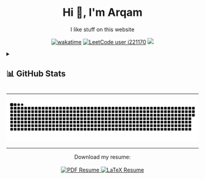 <div align="center">

# Hi 👋, I'm Arqam

I like stuff on this website

<!-- ![Profile Banner](https://github.com/Arqamz/Arqamz/blob/main/welcomeMessage.gif) -->
</div>

<div align="center">
  
  [![wakatime](https://wakatime.com/badge/user/4565cfdc-ff10-408f-b219-296d1178ba36.svg)](https://wakatime.com/@4565cfdc-ff10-408f-b219-296d1178ba36?v=1)
  [![LeetCode user i221170](https://img.shields.io/badge/dynamic/json?style=flat&labelColor=black&color=%23ffa116&label=Solved&query=solvedOverTotal&url=https%3A%2F%2Fleetcode-badge.vercel.app%2Fapi%2Fusers%2Fi221170&logo=leetcode&logoColor=yellow)](https://leetcode.com/i221170/)
  ![](https://komarev.com/ghpvc/?username=arqamz&style=flat&color=0E7FC0&logo=github)
  
</div>

<details>
<summary><h2>📊 GitHub Stats</h2></summary>
  
---

![.](https://github-profile-trophy.vercel.app/?username=arqamz&theme=dracula&no-bg=true&no-frame=true&column=-1&margin-w=5])

---
  
<p align="center">
  <img width="800" height="200" src="https://streak-stats.demolab.com?user=Arqamz&theme=material-palenight&hide_border=true&border_radius=20&card_width=800&card_height=200?v=1">
</p>

---

<p align="center">
<a href="https://github.com/arqamz">
  <img height=200 align="center" src="https://github-readme-stats.vercel.app/api?username=arqamz&hide_title=true&theme=material-palenight&include_all_commits=false&show_icons=true&hide_border=true&border_radius=20&count_private=true&card_width=500&rank_icon=default?v=1" />
</a>
<br>
<a href="https://github.com/arqamz">
  <img height=200 align="center" src="https://github-readme-stats.vercel.app/api/top-langs/?username=arqamz&border_radius=20&layout=compact&langs_count=10&theme=material-palenight&hide_title=true&hide_border=true&card_width=250?v=1" />
</a>
<a href="https://github.com/arqamz">
  <img height=200 align="center" src="https://github-readme-stats.vercel.app/api/wakatime?username=Arqamz&border_radius=20&theme=material-palenight&hide_border=true&hide_title=true&langs_count=10?v=1" />
</a>
</p>

</details>

---

<!-- 

Set this up when you're not a loser :(

<details>
<summary><h2>🖥️ My desktop config </h2></summary>  
<!-- Add my different themes and screenshots and stuff (should be an image with a link to open the mp4 screen recording video, link my dotfiles repo here also here
![Readme Card](https://github-readme-stats.vercel.app/api/pin/?username=arqamz&repo=arqamz)
-\-> 
</details>
---

<!-- FIX THISS, Use in other repos' readme's aswelllll 

## 🔭 Some of my Projects

![Readme Card](https://github-readme-stats.vercel.app/api/pin/?username=arqamz&repo=arqamz)
![Gist Card](https://github-readme-stats.vercel.app/api/gist?id=660524e0f0b42b2fca72e5413f6172ac)
-->

<!--
### 🌐 [InterPlanetary File System (IPFS) Implementation](https://github.com/Arqamz/IPFS-Implementation)
Developed a robust data structures project in C++ simulating an InterPlanetary File System (IPFS) using a Ring Distributed Hash Table (DHT) based on the Chord protocol for efficient distributed file storage and retrieval. This scalable and fault-tolerant system handles data insertion, search, and deletion with dynamic node addition and removal.

### 🕹️ [Multithreaded Pacman](https://github.com/Arqamz/MultithreadedPacman)
Implemented a multi-threaded Pac-Man game in SFML C++ with advanced synchronization techniques using mutexes and semaphores, achieving smooth, concurrent gameplay.

### 🏋️ [Flex Trainer](https://github.com/Arqamz/FlexTrainerManagement)
Developed a C# desktop application with SQL Server for gym management, automating member management and training sessions. This project includes comprehensive audit logging for user activity tracking.

### 💬 [ChatVista](https://github.com/Arqamz/ChatVista)
Developed an inter-client, terminal-based chat application using C, facilitating communication between multiple clients with features like group chats and secure message handling. Leveraged processes like fork, exec, pipes, and shared memory for efficient inter-client communication.

For more projects, check out my [other repositories](https://github.com/Arqamz).

## 🛠️ Technical Skills

- **Languages**: C/C++, Python, C# .NET, PHP, SQL
- **Tools/Software**: Linux, Docker, Git, Microsoft SSMS
- **Core Competencies**: Algorithm Design, Operating Systems, Containerization, Version Control, Database Management, Script Automation

<!--
Replace this with a dynamic CI deployed table that runs a script to auto convert a .yml file into markdown. The table will have links to my repos grouped by either their languages or by my core competencies? I'll do it once I have enough of the projects to have a fully populated table
<p align="center">
  <img src="https://img.shields.io/badge/C++-00599C?style=for-the-badge&logo=c%2B%2B&logoColor=white" />
  <img src="https://img.shields.io/badge/Python-3776AB?style=for-the-badge&logo=python&logoColor=white" />
  <img src="https://img.shields.io/badge/C%23-239120?style=for-the-badge&logo=c-sharp&logoColor=white" />
  <img src="https://img.shields.io/badge/PHP-777BB4?style=for-the-badge&logo=php&logoColor=white" />
  <img src="https://img.shields.io/badge/SQL-CC2927?style=for-the-badge&logo=microsoft-sql-server&logoColor=white" />
  <img src="https://img.shields.io/badge/Linux-FCC624?style=for-the-badge&logo=linux&logoColor=black" />
  <img src="https://img.shields.io/badge/Docker-2496ED?style=for-the-badge&logo=docker&logoColor=white" />
  <img src="https://img.shields.io/badge/Git-F05032?style=for-the-badge&logo=git&logoColor=white" />
  <img src="https://img.shields.io/badge/SSMS-CC2927?style=for-the-badge&logo=microsoft-sql-server&logoColor=white" />
</p>
-->

<!--
## 📜 Certifications

- **Neetcode Advanced Algorithms**
- **GitHub Skills: Automate workflows with GitHub Actions**
-->

<!--
<details>
<summary><h2>📫 Find Me</h2></summary>  
<!-- CHANGE THIS TO ICONS, add discord and matrix and other applications
- **Email**: [arqam.mzia@gmail.com](mailto:arqam.mzia@gmail.com)
- **LinkedIn**: [linkedin.com/in/arqamz](https://linkedin.com/in/arqamz)
- **GitHub**: [github.com/Arqamz](https://github.com/Arqamz)
- **LeetCode**: [leetcode.com/u/i221170/](https://leetcode.com/u/i221170/)
-\-> 
</details>
---
-->

<picture>
  <source media="(prefers-color-scheme: dark)" srcset="https://raw.githubusercontent.com/Arqamz/Arqamz/snake-svg-outputs/github-contribution-grid-snake-dark.svg" />
  <source media="(prefers-color-scheme: light)" srcset="https://raw.githubusercontent.com/Arqamz/Arqamz/snake-svg-outputs/github-contribution-grid-snake.svg" />
  <img alt="github-snake" src="https://raw.githubusercontent.com/Arqamz/Arqamz/snake-svg-outputs/github-contribution-grid-snake-dark.svg" />
</picture>

<hr>

<div align="center">
  Download my resume: <br><br>
  <a href="https://raw.githubusercontent.com/Arqamz/Arqamz/main/assets/resume/resume.pdf" download>
    <img alt="PDF Resume" src="https://img.shields.io/badge/PDF-Resume-blue?logo=Adobe%20Acrobat%20Reader&color=%234F4F4F&logoColor=white&labelColor=red">
  </a>
  <a href="https://raw.githubusercontent.com/Arqamz/Arqamz/main/assets/resume/resume.tex" target="_blank">
    <img alt="LaTeX Resume" src="https://img.shields.io/badge/LaTeX-Resume-blue?logo=LaTeX&logoColor=white&color=%234F4F4F&labelColor=%2304652F">
  </a>
</div>
